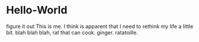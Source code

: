 # Hello-World
figure it out
This is me.
I think is apparent that I need to rethink my life a little bit.
blah blah blah, rat that can cook. ginger. ratatoille.
